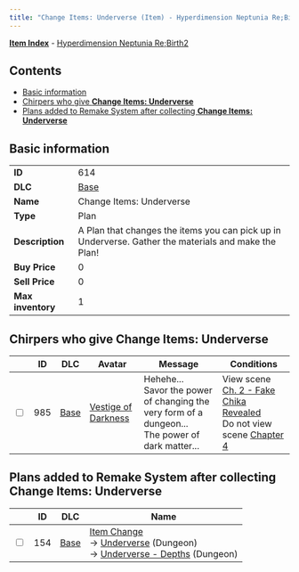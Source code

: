 ```yaml
---
title: "Change Items: Underverse (Item) - Hyperdimension Neptunia Re;Birth2"
---
```


[**Item Index**](/neptunia/rb2/item/index.html) - [Hyperdimension Neptunia Re;Birth2](/neptunia/rb2)

## Contents

- [Basic information](#basic-information)
- [Chirpers who give **Change Items: Underverse**](#chirpers-who-give-change-items-underverse)
- [Plans added to Remake System after collecting **Change Items: Underverse**](#plans-added-to-remake-system-after-collecting-change-items-underverse)

## Basic information

|   |   |
| -- | -- |
| **ID** | 614 |
| **DLC** | [Base](/neptunia/rb2/dlc/0-base.html) |
| **Name** | Change Items: Underverse |
| **Type** | Plan |
| **Description** | A Plan that changes the items you can pick up in Underverse. Gather the materials and make the Plan! |
| **Buy Price** | 0 |
| **Sell Price** | 0 |
| **Max inventory** | 1 |

## Chirpers who give **Change Items: Underverse**

|    | ID | DLC | Avatar | Message | Conditions |
| -- | -- | --- | ------ | ------- | ---------- |
| <input type="checkbox" id="rb2-chirper-event-0-985" class="trackbox" /> | 985 | [Base](/neptunia/rb2/dlc/0-base.html) | [Vestige of Darkness](/neptunia/rb2/avatar/0-139-vestige-of-darkness.html) | Hehehe...<br />Savor the power of changing the very form of a dungeon...<br />The power of dark matter... | View scene [Ch. 2 - Fake Chika Revealed](/neptunia/rb2/scene/0-215-ch-2-fake-chika-revealed.html)<br />Do not view scene [Chapter 4](/neptunia/rb2/scene/0-301-chapter-4.html) |

## Plans added to Remake System after collecting **Change Items: Underverse**

|    | ID | DLC | Name |
| -- | -- | --- | ---- |
| <input type="checkbox" id="rb2-remake-0-154" class="trackbox" /> | 154 | [Base](/neptunia/rb2/dlc/0-base.html) | [Item Change](/neptunia/rb2/remake/0-154-item-change.html)<br />→ [Underverse](/neptunia/rb2/dungeon/0-13-underverse.html) (Dungeon)<br />→ [Underverse - Depths](/neptunia/rb2/dungeon/0-14-underverse-depths.html) (Dungeon) |